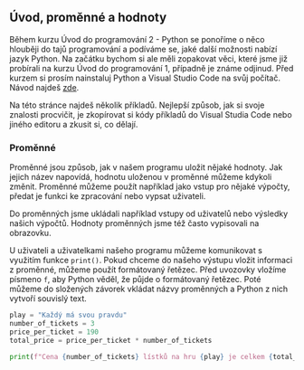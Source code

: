## Úvod, proměnné a hodnoty

Během kurzu Úvod do programování 2 - Python se ponoříme o něco hlouběji do tajů programování a podíváme se, jaké další možnosti nabízí jazyk Python. Na začátku bychom si ale měli zopakovat věci, které jsme již probírali na kurzu Úvod do programování 1, případně je známe odjinud. Před kurzem si prosím nainstaluj Python a Visual Studio Code na svůj počítač. Návod najdeš [zde](https://kodim.cz/programovani/uvod-do-progr-1/priprava/jazyky-nastroje/instalace-python).

Na této stránce najdeš několik příkladů. Nejlepší způsob, jak si svoje znalosti procvičit, je zkopírovat si kódy příkladů do Visual Studia Code nebo jiného editoru a zkusit si, co dělají.

### Proměnné

Proměnné jsou způsob, jak v našem programu uložit nějaké hodnoty. Jak jejich název napovídá, hodnotu uloženou v proměnné můžeme kdykoli změnit. Proměnné můžeme použít například jako vstup pro nějaké výpočty, předat je funkci ke zpracování nebo vypsat uživateli.

Do proměnných jsme ukládali například vstupy od uživatelů nebo výsledky našich výpočtů. Hodnoty proměnných jsme též často vypisovali na obrazovku.

U uživateli a uživatelkami našeho programu můžeme komunikovat s využitím funkce `print()`. Pokud chceme do našeho výstupu vložit informaci z proměnné, můžeme použít formátovaný řetězec. Před uvozovky vložíme písmeno `f`, aby Python věděl, že půjde o formátovaný řetězec. Poté můžeme do složených závorek vkládat názvy proměnných a Python z nich vytvoří souvislý text.


```py
play = "Každý má svou pravdu"
number_of_tickets = 3
price_per_ticket = 190
total_price = price_per_ticket * number_of_tickets

print(f"Cena {number_of_tickets} lístků na hru {play} je celkem {total_price} Kč.")
```
